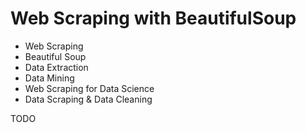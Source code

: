 # Web Scraping with BeautifulSoup
* Web Scraping
* Beautiful Soup
* Data Extraction
* Data Mining
* Web Scraping for Data Science
* Data Scraping & Data Cleaning

TODO
